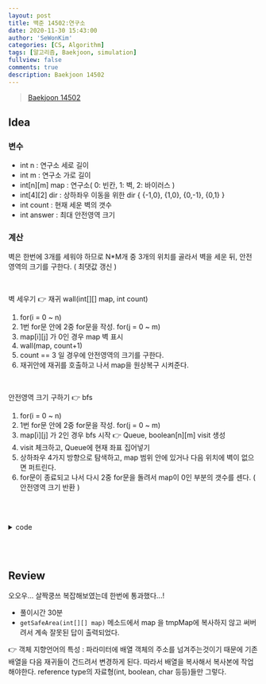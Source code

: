 ```yaml
---
layout: post
title: 백준 14502:연구소
date: 2020-11-30 15:43:00
author: 'SeWonKim'
categories: [CS, Algorithm]
tags: [알고리즘, Baekjoon, simulation]
fullview: false
comments: true
description: Baekjoon 14502
---
```


> [Baekjoon 14502](https://www.acmicpc.net/problem/14502)

## Idea

### 변수

- int n : 연구소 세로 길이
- int m : 연구소 가로 길이
- int[n][m] map : 연구소( 0: 빈칸, 1: 벽, 2: 바이러스 )
- int[4][2] dir : 상하좌우 이동을 위한 dir { {-1,0}, {1,0}, {0,-1}, {0,1} }
- int count : 현재 세운 벽의 갯수
- int answer : 최대 안전영역 크기


### 계산

벽은 한번에 3개를 세워야 하므로 N*M개 중 3개의 위치를 골라서 벽을 세운 뒤, 안전영역의 크기를 구한다. ( 최댓값 갱신 )

&nbsp;  

벽 세우기 👉 재귀 wall(int[][] map, int count)
1. for(i = 0 ~ n)
2. 1번 for문 안에 2중 for문을 작성. for(j = 0 ~ m) 
3. map[i][j] 가 0인 경우 map 벽 표시
4. wall(map, count+1)
5. count == 3 일 경우에 안전영역의 크기를 구한다.
6. 재귀안에 재귀를 호출하고 나서 map을 원상복구 시켜준다.

&nbsp;  

안전영역 크기 구하기 👉 bfs
1. for(i = 0 ~ n)
2. 1번 for문 안에 2중 for문을 작성. for(j = 0 ~ m) 
3. map[i][j] 가 2인 경우 bfs 시작 👉 Queue, boolean[n][m] visit 생성
4. visit 체크하고, Queue에 현재 좌표 집어넣기
5. 상하좌우 4가지 방향으로 탐색하고, map 범위 안에 있거나 다음 위치에 벽이 없으면 퍼트린다.
6. for문이 종료되고 나서 다시 2중 for문을 돌려서 map이 0인 부분의 갯수를 센다. ( 안전영역 크기 반환 )

&nbsp;  
&nbsp;

<details>
    <summary>code</summary>
    <div markdown="1">

    ```java
    import java.awt.Point;
    import java.io.BufferedReader;
    import java.io.InputStreamReader;
    import java.util.LinkedList;
    import java.util.Queue;
    import java.util.StringTokenizer;

    public class Main {

        static int n, m;
        static int[][] dir = { {-1,0}, {1,0}, {0,-1}, {0,1} };
        static int answer = 0;
        public static void main(String[] args) throws Exception {
            BufferedReader br = new BufferedReader(new InputStreamReader(System.in));
            StringTokenizer st = new StringTokenizer(br.readLine(), " ");
            
            n = Integer.parseInt(st.nextToken());
            m = Integer.parseInt(st.nextToken());
            int[][] map = new int[n][m];
            
            for (int i = 0; i < n; i++) {
                st = new StringTokenizer(br.readLine(), " ");
                for (int j = 0; j < m; j++) {
                    map[i][j] = Integer.parseInt(st.nextToken());
                }
            }
            
            wall(map, 0);
            System.out.println(answer);
        }
        
        private static void wall(int[][] map, int count) {
            if(count == 3) {
                answer = Math.max(answer, getSafeArea(map));
                return;
            }
            
            
            for (int i = 0; i < n; i++) {
                for (int j = 0; j < m; j++) {
                    if(map[i][j] == 0) {
                        map[i][j] = 1;
                        wall(map, count+1);
                        map[i][j] = 0;
                    }
                }
            }
            
        }

        private static int getSafeArea(int[][] map) {
            int[][] tmpMap = new int[n][m];
            for (int i = 0; i < n; i++) {
                for (int j = 0; j < m; j++) {
                    tmpMap[i][j] = map[i][j];
                }
            }
            

            boolean[][] visit = new boolean[n][m];
            Queue<Point> q = new LinkedList<Point>();
            
            for (int i = 0; i < n; i++) {
                for (int j = 0; j < m; j++) {
                    if(tmpMap[i][j] == 2) {
                        q.add(new Point(i, j));
                        visit[i][j] = true;
                    }
                }
            }
            
            while(!q.isEmpty()) {
                Point now = q.poll();
                
                for (int k = 0; k < 4; k++) {
                    int nx = now.x + dir[k][0];
                    int ny = now.y + dir[k][1];
                    
                    if(nx >= 0 && nx < n && ny >= 0 && ny < m && !visit[nx][ny] && map[nx][ny] == 0) {
                        tmpMap[nx][ny] = 2;
                        visit[nx][ny] = true;
                        q.add(new Point(nx, ny));
                    }
                }
            }
            
            int count = 0;
            for (int i = 0; i < n; i++) {
                for (int j = 0; j < m; j++) {
                    if(tmpMap[i][j] == 0)	count++;
                }
            }
            return count;
        }

    }

    ```

</div>
</details>

&nbsp;  
&nbsp;

## Review

오오우... 살짝쿵쓰 복잡해보였는데 한번에 통과했다...!

- 풀이시간 30분
- `getSafeArea(int[][] map)` 메소드에서 map 을 tmpMap에 복사하지 않고 써버려서 계속 잘못된 답이 출력되었다. 

👉 객체 지향언어의 특성 : 파라미터에 배열 객체의 주소를 넘겨주는것이기 때문에 기존 배열을 다음 재귀들이 건드려서 변경하게 된다. 따라서 배열을 복사해서 복사본에 작업해야한다. reference type의 자료형(int, boolean, char 등등)들만 그렇다.


&nbsp;  
&nbsp;
